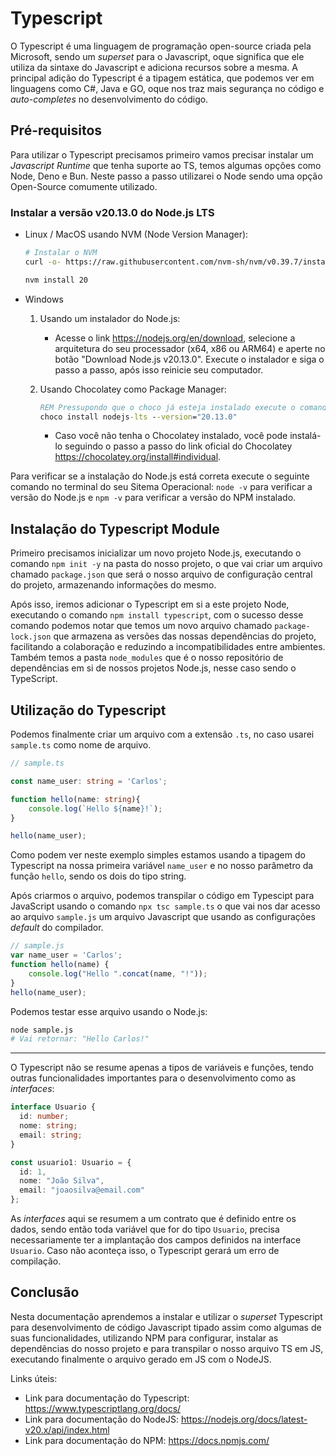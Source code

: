 # Typescript

O Typescript é uma linguagem de programação open-source criada pela Microsoft, sendo um _superset_ para o Javascript, oque significa que ele utiliza da sintaxe do Javascript e adiciona recursos sobre a mesma. A principal adição do Typescript é a tipagem estática, que podemos ver em linguagens como C#, Java e GO, oque nos traz mais segurança no código e _auto-completes_ no desenvolvimento do código.

## Pré-requisitos

Para utilizar o Typescript precisamos primeiro vamos precisar instalar um _Javascript Runtime_ que tenha suporte ao TS, temos algumas opções como Node, Deno e Bun. Neste passo a passo utilizarei o Node sendo uma opção Open-Source comumente utilizado.

### Instalar a versão v20.13.0 do Node.js LTS

- Linux / MacOS usando NVM (Node Version Manager):

    ```sh
    # Instalar o NVM 
    curl -o- https://raw.githubusercontent.com/nvm-sh/nvm/v0.39.7/install.sh | bash

    nvm install 20
    ```
- Windows
    1. Usando um instalador do Node.js:
        - Acesse o link https://nodejs.org/en/download, selecione a arquitetura do seu processador (x64, x86 ou ARM64) e aperte no botão "Download Node.js v20.13.0". Execute o instalador e siga o passo a passo, após isso reinicie seu computador.


    2. Usando Chocolatey como Package Manager:
        ```cmd
        REM Pressupondo que o choco já esteja instalado execute o comando: 
        choco install nodejs-lts --version="20.13.0"
        ```

        - Caso você não tenha o Chocolatey instalado, você pode instalá-lo seguindo o passo a passo do link oficial do Chocolatey https://chocolatey.org/install#individual.

Para verificar se a instalação do Node.js está correta execute o seguinte comando no terminal do seu Sitema Operacional: `node -v` para verificar a versão do Node.js e `npm -v` para verificar a versão do NPM instalado.

## Instalação do Typescript Module

Primeiro precisamos inicializar um novo projeto Node.js, executando o comando `npm init -y` na pasta do nosso projeto, o que vai criar um arquivo chamado `package.json` que será o nosso arquivo de configuração central do projeto, armazenando informações do mesmo.

Após isso, iremos adicionar o Typescript em si a este projeto Node, executando o comando
`npm install typescript`, com o sucesso desse comando podemos notar que temos um novo arquivo chamado 
`package-lock.json` que armazena as versões das nossas dependências do projeto, facilitando a colaboração e reduzindo a incompatibilidades entre ambientes. Também temos a pasta `node_modules` que é o nosso repositório de dependências em si de nossos projetos Node.js, nesse caso sendo o TypeScript.

## Utilização do Typescript

Podemos finalmente criar um arquivo com a extensão `.ts`, no caso usarei `sample.ts` como nome de arquivo.

```typescript
// sample.ts

const name_user: string = 'Carlos';

function hello(name: string){
    console.log(`Hello ${name}!`);
}

hello(name_user);
```

Como podem ver neste exemplo simples estamos usando a tipagem do Typescript na nossa primeira variável `name_user` e no nosso parâmetro da função `hello`, sendo os dois do tipo string.

Após criarmos o arquivo, podemos transpilar o código em Typescipt para JavaScript usando o comando `npx tsc sample.ts` o que vai nos dar acesso ao arquivo `sample.js` um arquivo Javascript que usando as configurações _default_ do compilador.

```javascript
// sample.js
var name_user = 'Carlos';
function hello(name) {
    console.log("Hello ".concat(name, "!"));
}
hello(name_user);
```

Podemos testar esse arquivo usando o Node.js:
```sh
node sample.js
# Vai retornar: "Hello Carlos!"
```
---

O Typescript não se resume apenas a tipos de variáveis e funções, tendo outras funcionalidades importantes para o desenvolvimento como as _interfaces_:

```typescript
interface Usuario {
  id: number;
  nome: string;
  email: string;
}

const usuario1: Usuario = {
  id: 1,
  nome: "João Silva",
  email: "joaosilva@email.com"
};
```

As _interfaces_ aqui se resumem a um contrato que é definido entre os dados, sendo então toda variável que for do tipo `Usuario`, precisa necessariamente ter a implantação dos campos definidos na interface `Usuario`. Caso não aconteça isso, o Typescript gerará um erro de compilação.

## Conclusão

Nesta documentação aprendemos a instalar e utilizar o _superset_ Typescript para desenvolvimento de código Javascript tipado assim como algumas de suas funcionalidades, utilizando NPM para configurar, instalar as dependências do nosso projeto e para transpilar o nosso arquivo TS em JS, executando finalmente o arquivo gerado em JS com o NodeJS.

Links úteis:

- Link para documentação do Typescript: https://www.typescriptlang.org/docs/
- Link para documentação do NodeJS: https://nodejs.org/docs/latest-v20.x/api/index.html
- Link para documentação do NPM: https://docs.npmjs.com/
